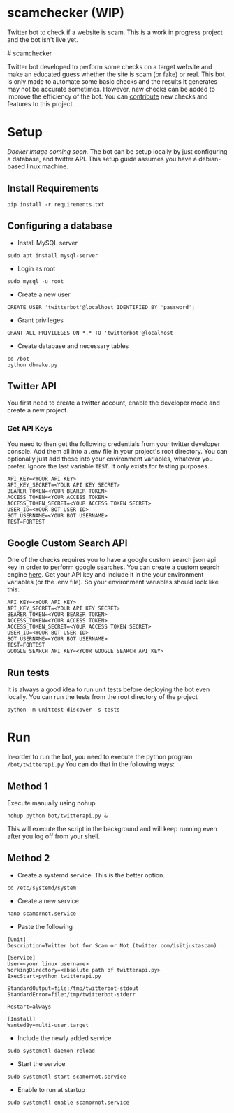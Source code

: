 # scamchecker (WIP)
Twitter bot to check if a website is scam. This is a work in progress project and the bot isn't live yet.

﻿# scamchecker

Twitter bot developed to perform some checks on a target website and make an educated guess whether the site is scam (or fake) or real. This bot is only made to automate some basic checks and the results it generates may not be accurate sometimes. However, new checks can be added to improve the efficiency of the bot.
You can [contribute](contribute.md) new checks and features to this project.


# Setup
*Docker image coming soon.*
The bot can be setup locally by just configuring a database, and twitter API.
This setup guide assumes you have a debian-based linux machine.

## Install Requirements
```
pip install -r requirements.txt
```

## Configuring a database

- Install MySQL server
```
sudo apt install mysql-server
```
- Login as root
```
sudo mysql -u root
```
- Create a new user
```
CREATE USER 'twitterbot'@localhost IDENTIFIED BY 'password';
```

- Grant privileges
```
GRANT ALL PRIVILEGES ON *.* TO 'twitterbot'@localhost
```
- Create database and necessary tables
```
cd /bot
python dbmake.py
```


## Twitter API

You first need to create a twitter account, enable the developer mode and create a new project.

### Get API Keys

You need to then get the following credentials from your twitter developer console. Add them all into a .env file in your project's root directory. You can optionally just add these into your environment variables, whatever you prefer. 
Ignore the last variable ```TEST```. It only exists for testing purposes.
```
API_KEY=<YOUR API KEY>
API_KEY_SECRET=<YOUR API KEY SECRET>
BEARER_TOKEN=<YOUR BEARER TOKEN>
ACCESS_TOKEN=<YOUR ACCESS TOKEN>
ACCESS_TOKEN_SECRET=<YOUR ACCESS TOKEN SECRET>
USER_ID=<YOUR BOT USER ID>
BOT_USERNAME=<YOUR BOT USERNAME>
TEST=FORTEST
```

## Google Custom Search API
One of the checks requires you to have a google custom search json api key in order to perform google searches. 
You can create a custom search engine [here](https://programmablesearchengine.google.com/).
Get your API key and include it in the your environment variables (or the .env file). So your environment variables should look like this:
```
API_KEY=<YOUR API KEY>
API_KEY_SECRET=<YOUR API KEY SECRET>
BEARER_TOKEN=<YOUR BEARER TOKEN>
ACCESS_TOKEN=<YOUR ACCESS TOKEN>
ACCESS_TOKEN_SECRET=<YOUR ACCESS TOKEN SECRET>
USER_ID=<YOUR BOT USER ID>
BOT_USERNAME=<YOUR BOT USERNAME>
TEST=FORTEST
GOOGLE_SEARCH_API_KEY=<YOUR GOOGLE SEARCH API KEY>
```

## Run tests

It is always a good idea to run unit tests before deploying the bot even locally.
You can run the tests from the root directory of the project
```
python -m unittest discover -s tests
```



# Run

In-order to run the bot, you need to execute the python program ```/bot/twitterapi.py```
You can do that in the following ways:

## Method 1
Execute manually using nohup
```
nohup python bot/twitterapi.py &
```
This will execute the script in the background and will keep running even after you log off from your shell. 

## Method 2
- Create a systemd service. This is the better option.
```
cd /etc/systemd/system
```
- Create a new service
```
nano scamornot.service
```
- Paste the following
```
[Unit]
Description=Twitter bot for Scam or Not (twitter.com/isitjustascam)

[Service]
User=<your linux username>
WorkingDirectory=<absolute path of twitterapi.py>
ExecStart=python twitterapi.py

StandardOutput=file:/tmp/twitterbot-stdout
StandardError=file:/tmp/twitterbot-stderr

Restart=always

[Install]
WantedBy=multi-user.target
```
- Include the newly added service
```
sudo systemctl daemon-reload
```
- Start the service
```
sudo systemctl start scamornot.service
```
- Enable to run at startup
```
sudo systemctl enable scamornot.service
```

